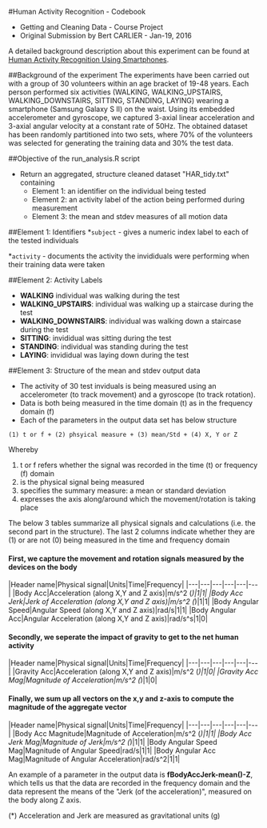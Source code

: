 #Human Activity Recognition - Codebook
* Getting and Cleaning Data - Course Project
* Original Submission by Bert CARLIER - Jan-19, 2016

A detailed background description about this experiment can be found at [Human Activity Recognition Using Smartphones](http://archive.ics.uci.edu/ml/datasets/Human+Activity+Recognition+Using+Smartphones). 

##Background of the experiment
The experiments have been carried out with a group of 30 volunteers within an age bracket of 19-48 years. Each person performed six activities (WALKING, WALKING_UPSTAIRS, WALKING_DOWNSTAIRS, SITTING, STANDING, LAYING) wearing a smartphone (Samsung Galaxy S II) on the waist. Using its embedded accelerometer and gyroscope, we captured 3-axial linear acceleration and 3-axial angular velocity at a constant rate of 50Hz. The obtained dataset has been randomly partitioned into two sets, where 70% of the volunteers was selected for generating the training data and 30% the test data. 

##Objective of the run_analysis.R script
* Return an aggregated, structure cleaned dataset "HAR_tidy.txt" containing
  * Element 1: an identifier on the individual being tested
  * Element 2: an activity label of the action being performed during measurement
  * Element 3: the mean and stdev measures of all motion data
  
##Element 1: Identifiers
*`subject` - gives a numeric index label to each of the tested individuals

*`activity` - documents the activity the invididuals were performing when their training data were taken

##Element 2: Activity Labels
* **WALKING**  individual was walking during the test
* **WALKING_UPSTAIRS**: individual was walking up a staircase during the test
* **WALKING_DOWNSTAIRS**: individual was walking down a staircase during the test
* **SITTING**: invididual was sitting during the test
* **STANDING**: individual was standing during the test
* **LAYING**: invididual was laying down during the test

##Element 3: Structure of the mean and stdev output data
* The activity of 30 test inviduals is being measured using an accelerometer (to track movement) and a gyroscope (to track rotation).
* Data is both being measured in the time domain (t) as in the frequency domain (f)
* Each of the parameters in the output data set has below structure
```
(1) t or f + (2) phsyical measure + (3) mean/Std + (4) X, Y or Z
```
Whereby

1. t or f refers whether the signal was recorded in the time (t) or frequency (f) domain
2. is the physical signal being measured
3. specifies the summary measure: a mean or standard deviation
4. expresses the axis along/around which the movement/rotation is taking place

The below 3 tables summarize all physical signals and calculations (i.e. the second part in the structure).
The last 2 columns indicate whether they are (1) or are not (0) being measured in the time and frequency domain

#### First, we capture the movement and rotation signals measured by the devices on the body
|Header name|Physical signal|Units|Time|Frequency|
|---|---|---|---|---|---|
|Body Acc|Acceleration (along X,Y and Z axis)|m/s^2 (*)|1|1|
|Body Acc Jerk|Jerk of Acceleration (along X,Y and Z axis)|m/s^2 (*)|1|1|
|Body Angular Speed|Angular Speed (along X,Y and Z axis)|rad/s|1|1|
|Body Angular Acc|Angular Acceleration (along X,Y and Z axis)|rad/s^s|1|0|

#### Secondly, we seperate the impact of gravity to get to the net human activity
|Header name|Physical signal|Units|Time|Frequency|
|---|---|---|---|---|---|
|Gravity Acc|Acceleration (along X,Y and Z axis)|m/s^2 (*)|1|0|
|Gravity Acc Mag|Magnitude of Acceleration|m/s^2 (*)|1|0|

#### Finally, we sum up all vectors on the x,y and z-axis to compute the magnitude of the aggregate vector
|Header name|Physical signal|Units|Time|Frequency|
|---|---|---|---|---|---|
|Body Acc Magnitude|Magnitude of Acceleration|m/s^2 (*)|1|1|
|Body Acc Jerk Mag|Magnitude of Jerk|m/s^2 (*)|1|1|
|Body Angular Speed Mag|Magnitude of Angular Speed|rad/s|1|1|
|Body Angular Acc Mag|Magnitude of Angular Acceleration|rad/s^2|1|1|

An example of a parameter in the output data is **fBodyAccJerk-mean()-Z**, which tells us that the data are recorded in the frequency domain and the data represent the means of the "Jerk (of the acceleration)", measured on the body along Z axis.



(*) Acceleration and Jerk are measured as gravitational units (g)




